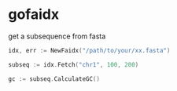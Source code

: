 # gofaidx

get a subsequence from fasta

```go
idx, err := NewFaidx("/path/to/your/xx.fasta")

subseq := idx.Fetch("chr1", 100, 200)

gc := subseq.CalculateGC()

```
